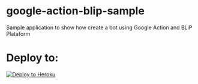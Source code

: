 # google-action-blip-sample
Sample application to show how create a bot using Google Action and BLiP Plataform

# Deploy to:
[![Deploy to Heroku](https://www.herokucdn.com/deploy/button.svg)](https://heroku.com/deploy)
